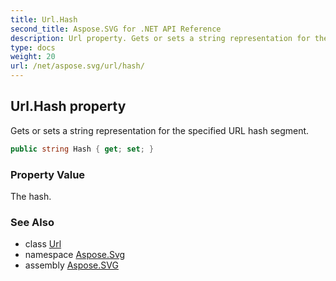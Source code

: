 ```yaml
---
title: Url.Hash
second_title: Aspose.SVG for .NET API Reference
description: Url property. Gets or sets a string representation for the specified URL hash segment
type: docs
weight: 20
url: /net/aspose.svg/url/hash/
---
```

## Url.Hash property

Gets or sets a string representation for the specified URL hash segment.

```csharp
public string Hash { get; set; }
```

### Property Value

The hash.

### See Also

* class [Url](../)
* namespace [Aspose.Svg](../../url/)
* assembly [Aspose.SVG](../../../)

